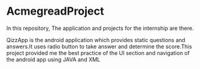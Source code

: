 # AcmegreadProject
In this repository, The application and projects for the internship are there.

QizzApp is the android application which provides static questions and answers.It uses radio button to take answer and determine the score.This project provided me the best practice of the UI section and navigation of the android app using JAVA and XML
